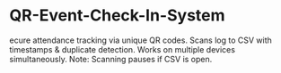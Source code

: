 # QR-Event-Check-In-System
ecure attendance tracking via unique QR codes. Scans log to CSV with timestamps &amp; duplicate detection. Works on multiple devices simultaneously. Note: Scanning pauses if CSV is open.
